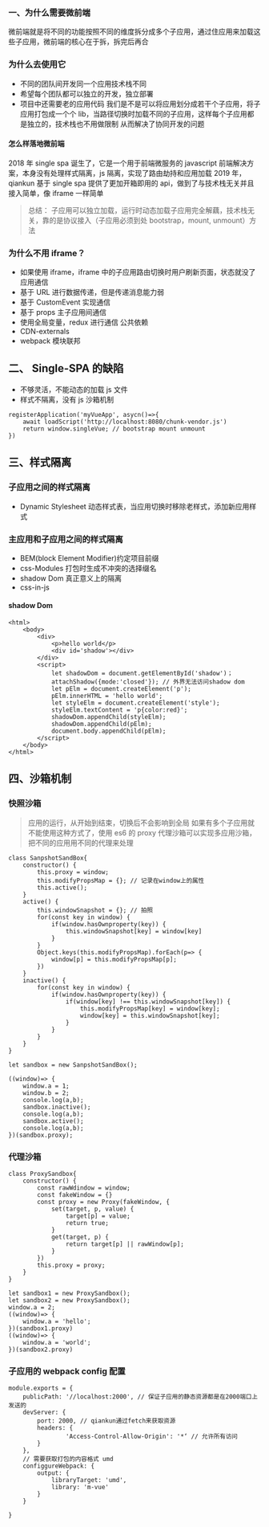### 一、为什么需要微前端

微前端就是将不同的功能按照不同的维度拆分成多个子应用，通过住应用来加载这些子应用，微前端的核心在于拆，拆完后再合

### 为什么去使用它

- 不同的团队间开发同一个应用技术栈不同
- 希望每个团队都可以独立的开发，独立部署
- 项目中还需要老的应用代码
  我们是不是可以将应用划分成若干个子应用，将子应用打包成一个个 lib，当路径切换时加载不同的子应用，这样每个子应用都是独立的，技术栈也不用做限制
  从而解决了协同开发的问题

#### 怎么样落地微前端

2018 年 single spa 诞生了，它是一个用于前端微服务的 javascript 前端解决方案，本身没有处理样式隔离，js 隔离，实现了路由劫持和应用加载
2019 年，qiankun 基于 single spa 提供了更加开箱即用的 api，做到了与技术栈无关并且接入简单，像 iframe 一样简单

> 总结： 子应用可以独立加载，运行时动态加载子应用完全解藕，技术栈无关，靠的是协议接入（子应用必须到处 bootstrap，mount, unmount）方法

### 为什么不用 iframe？

- 如果使用 iframe，iframe 中的子应用路由切换时用户刷新页面，状态就没了
  应用通信
- 基于 URL 进行数据传递，但是传递消息能力弱
- 基于 CustomEvent 实现通信
- 基于 props 主子应用间通信
- 使用全局变量，redux 进行通信
  公共依赖
- CDN-externals
- webpack 模块联邦

## 二、 Single-SPA 的缺陷

- 不够灵活，不能动态的加载 js 文件
- 样式不隔离，没有 js 沙箱机制

```
registerApplication('myVueApp', asycn()=>{
    await loadScript('http://localhost:8080/chunk-vendor.js')
    return window.singleVue; // bootstrap mount unmount
})
```

## 三、样式隔离

### 子应用之间的样式隔离

- Dynamic Stylesheet 动态样式表，当应用切换时移除老样式，添加新应用样式

### 主应用和子应用之间的样式隔离

- BEM(block Element Modifier)约定项目前缀
- css-Modules 打包时生成不冲突的选择缀名
- shadow Dom 真正意义上的隔离
- css-in-js

#### shadow Dom

```
<html>
    <body>
        <div>
            <p>hello world</p>
            <div id='shadow'></div>
        </div>
        <script>
            let shadowDom = document.getElementById('shadow')；
            attachShadow({mode:'closed'}); // 外界无法访问shadow dom
            let pElm = document.createElement('p');
            pElm.innerHTML = 'hello world';
            let styleElm = document.createElement('style');
            styleElm.textContent = 'p{color:red}';
            shadowDom.appendChild(styleElm);
            shadowDom.appendChild(pElm);
            document.body.appendChild(pElm);
        </script>
    </body>
</html>
```

## 四、沙箱机制

### 快照沙箱

> 应用的运行，从开始到结束，切换后不会影响到全局
> 如果有多个子应用就不能使用这种方式了，使用 es6 的 proxy
> 代理沙箱可以实现多应用沙箱，把不同的应用用不同的代理来处理

```
class SanpshotSandBox{
    constructor() {
        this.proxy = window;
        this.modifyPropsMap = {}; // 记录在window上的属性
        this.active();
    }
    active() {
        this.windowSnapshot = {}; // 拍照
        for(const key in window) {
            if(window.hasOwnproperty(key)) {
                this.windowSnapshot[key] = window[key]
            }
        }
        Object.keys(this.modifyPropsMap).forEach(p=> {
            window[p] = this.modifyPropsMap[p];
        })
    }
    inactive() {
        for(const key in window) {
            if(window.hasOwnproperty(key)) {
                if(window[key] !== this.windowSnapshot[key]) {
                    this.modifyPropsMap[key] = window[key];
                    window[key] = this.windowSnapshot[key];
                }
            }
        }
    }
}

let sandbox = new SanpshotSandBox();

((window)=> {
    window.a = 1;
    window.b = 2;
    console.log(a,b);
    sandbox.inactive();
    console.log(a,b);
    sandbox.active();
    console.log(a,b);
})(sandbox.proxy);

```

### 代理沙箱

```
class ProxySandbox{
    constructor() {
        const rawWdindow = window;
        const fakeWindow = {}
        const proxy = new Proxy(fakeWindow, {
            set(target, p, value) {
                target[p] = value;
                return true;
            }
            get(target, p) {
                return target[p] || rawWindow[p];
            }
        })
        this.proxy = proxy;
    }
}

let sandbox1 = new ProxySandbox();
let sandbox2 = new ProxySandbox();
window.a = 2;
((window)=> {
    window.a = 'hello';
})(sandbox1.proxy)
((window)=> {
    window.a = 'world';
})(sandbox2.proxy)
```

### 子应用的 webpack config 配置

```
module.exports = {
    publicPath: '//localhost:2000', // 保证子应用的静态资源都是在2000端口上发送的
    devServer: {
        port: 2000, // qiankun通过fetch来获取资源
        headers: {
                'Access-Control-Allow-Origin': '*‘ // 允许所有访问
        }
    },
    // 需要获取打包的内容格式 umd
    configgureWebpack: {
        output: {
            libraryTarget: 'umd',
            library: 'm-vue'
        }
    }

}
```

